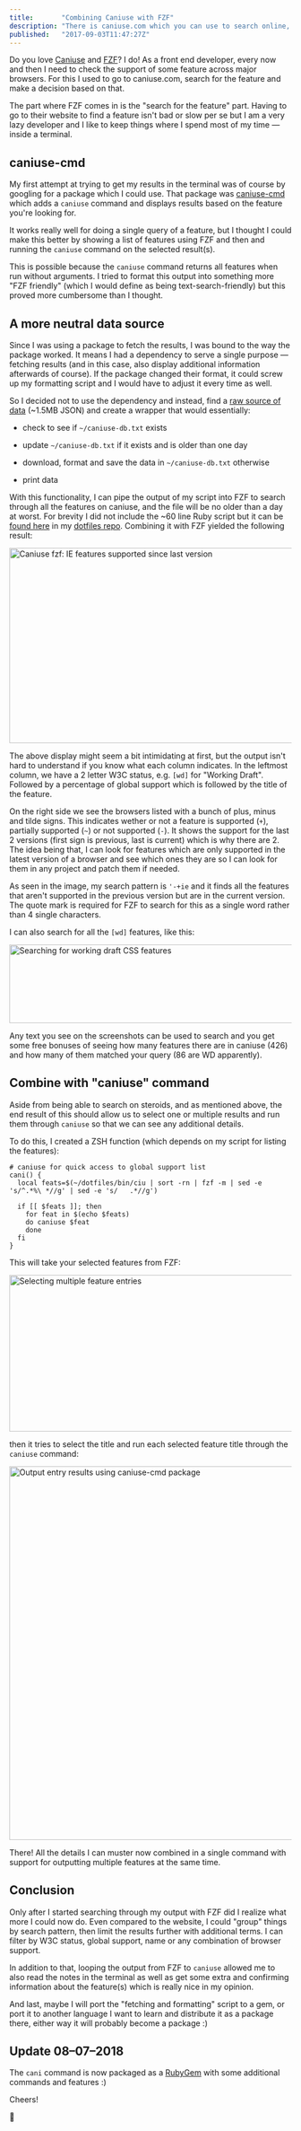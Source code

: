 ```yaml
---
title:       "Combining Caniuse with FZF"
description: "There is caniuse.com which you can use to search online, but what if you're a lazy dev like me that likes to keep his stuff in the terminal? Well, for this reason I wrote a small wrapper using some of my all time favorite tools: Ruby and FZF!"
published:   "2017-09-03T11:47:27Z"
---
```


Do you love [Caniuse](http://caniuse.com/) and [FZF](https://github.com/junegunn/fzf)? I do! As a front end developer,
every now and then I need to check the support of some feature across major browsers.
For this I used to go to caniuse.com, search for the feature and make a decision based on that.

The part where FZF comes in is the "search for the feature" part. Having to go to their website
to find a feature isn't bad or slow per se but I am a very lazy developer and I like to keep
things where I spend most of my time &mdash; inside a terminal.

## caniuse-cmd

My first attempt at trying to get my results in the terminal was of course by googling
for a package which I could use. That package was [caniuse-cmd](https://github.com/sgentle/caniuse-cmd)
which adds a `caniuse` command and displays results based on the feature you're looking for.

It works really well for doing a single query of a feature, but I thought I could make this
better by showing a list of features using FZF and then and running the `caniuse` command on the selected result(s).

This is possible because the `caniuse` command returns all features when run without arguments.
I tried to format this output into something more "FZF friendly"
(which I would define as being text-search-friendly) but this proved more cumbersome than I thought.

## A more neutral data source

Since I was using a package to fetch the results, I was bound to the way the package worked.
It means I had a dependency to serve a single purpose &mdash; fetching results (and in this case,
also display additional information afterwards of course). If the package changed their format,
it could screw up my formatting script and I would have to adjust it every time as well.

So I decided not to use the dependency and instead, find a [raw source of data](https://raw.githubusercontent.com/Fyrd/caniuse/master/data.json)
(~1.5MB JSON) and create a wrapper that would essentially:

* check to see if `~/caniuse-db.txt` exists

* update `~/caniuse-db.txt` if it exists and is older than one day

* download, format and save the data in `~/caniuse-db.txt` otherwise

* print data

With this functionality, I can pipe the output of my script into FZF to search through all the features on caniuse,
and the file will be no older than a day at worst. For brevity I did not include the ~60 line
Ruby script but it can be [found here](https://github.com/SidOfc/dotfiles/blob/653c0331b3bd8a3b6fb5fbff0531f038e7eb5b12/bin/ciu) in my [dotfiles repo](https://github.com/SidOfc/dotfiles).
Combining it with FZF yielded the following result:

<Image
    src="/media/posts/caniuse-fzf-ie-last-version-features.png"
    alt="Caniuse fzf: IE features supported since last version"
    width="900"
    height="348"
/>

The above display might seem a bit intimidating at first, but the output isn't hard to understand
if you know what each column indicates. In the leftmost column, we have a 2 letter W3C status, e.g.
`[wd]` for "Working Draft". Followed by a percentage of global support which is followed by the title of the feature.

On the right side we see the browsers listed with a bunch of plus, minus and tilde signs.
This indicates wether or not a feature is supported (`+`), partially supported (`~`) or not supported (`-`).
It shows the support for the last 2 versions (first sign is previous, last is current) which is why there are 2.
The idea being that, I can look for features which are only supported in the latest version of a
browser and see which ones they are so I can look for them in any project and patch them if needed.

As seen in the image, my search pattern is `'-+ie` and it finds all the features that aren't supported
in the previous version but are in the current version. The quote mark is required for FZF
to search for this as a single word rather than 4 single characters.

I can also search for all the `[wd]` features, like this:

<Image
    src="/media/posts/caniuse-search-wd-feature.png"
    alt="Searching for working draft CSS features"
    width="900"
    height="140"
/>

Any text you see on the screenshots can be used to search and you get some free bonuses of seeing how many
features there are in caniuse (426) and how many of them matched your query (86 are WD apparently).

## Combine with "caniuse" command

Aside from being able to search on steroids, and as mentioned above, the end result of this should allow
us to select one or multiple results and run them through `caniuse` so that we can see any additional details.

To do this, I created a ZSH function (which depends on my script for listing the features):

~~~shell
# caniuse for quick access to global support list
cani() {
  local feats=$(~/dotfiles/bin/ciu | sort -rn | fzf -m | sed -e 's/^.*%\ *//g' | sed -e 's/   .*//g')

  if [[ $feats ]]; then
    for feat in $(echo $feats)
    do caniuse $feat
    done
  fi
}
~~~

This will take your selected features from FZF:

<Image
    src="/media/posts/caniuse-select-multiple-features.png"
    alt="Selecting multiple feature entries"
    width="900"
    height="279"
/>

then it tries to select the title and run each selected feature title through the `caniuse` command:

<Image
    src="/media/posts/caniuse-cmd-output.png"
    alt="Output entry results using caniuse-cmd package"
    width="900"
    height="666"
/>

There! All the details I can muster now combined in a single command with support for outputting multiple features at the same time.

## Conclusion

Only after I started searching through my output with FZF did I realize what more I could now do.
Even compared to the website, I could "group" things by search pattern, then limit the results
further with additional terms. I can filter by W3C status, global support,
name or any combination of browser support.

In addition to that, looping the output from FZF to `caniuse` allowed me to also read the
notes in the terminal as well as get some extra and confirming information about the
feature(s) which is really nice in my opinion.

And last, maybe I will port the "fetching and formatting" script to a gem,
or port it to another language I want to learn and distribute it as a package there,
either way it will probably become a package :)

## Update 08–07–2018

The `cani` command is now packaged as a [RubyGem](https://github.com/sidofc/cani) with some additional commands and features :)

Cheers!

:wave:
